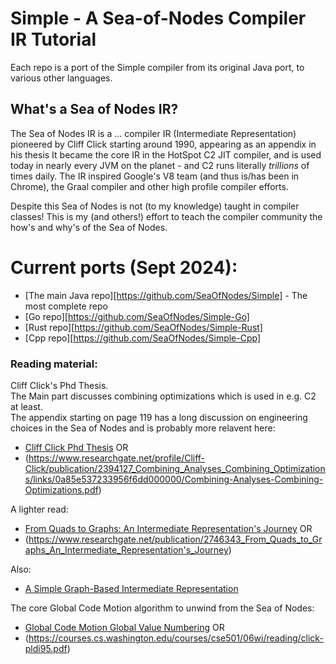 # Simple - A Sea-of-Nodes Compiler IR Tutorial

Each repo is a port of the Simple compiler from its original Java port, to various other languages.

## What's a Sea of Nodes IR?

The Sea of Nodes IR is a ... compiler IR (Intermediate Representation) pioneered by Cliff Click starting around 1990, appearing as an appendix in his thesis
It became the core IR in the HotSpot C2 JIT compiler, and is used today in nearly every JVM on the planet - and C2 runs literally *trillions* of times daily.
The IR inspired Google's V8 team (and thus is/has been in Chrome), the Graal compiler and other high profile compiler efforts.

Despite this Sea of Nodes is not (to my knowledge) taught in compiler classes!
This is my (and others!) effort to teach the compiler community the how's and why's of the Sea of Nodes.

# Current ports (Sept 2024):
* [The main Java repo][https://github.com/SeaOfNodes/Simple] - The most complete repo
* [Go repo][https://github.com/SeaOfNodes/Simple-Go]
* [Rust repo][https://github.com/SeaOfNodes/Simple-Rust]
* [Cpp repo][https://github.com/SeaOfNodes/Simple-Cpp]

### Reading material:

Cliff Click's Phd Thesis.  
The Main part discusses combining optimizations which is used in e.g. C2 at least.  
The appendix starting on page 119 has a long discussion on engineering choices in the Sea of Nodes and is probably more relavent here:
* [Cliff Click Phd Thesis](https://repository.rice.edu/server/api/core/bitstreams/c5ea1ab7-e6c6-41e7-8e06-3cd5b80aeccd/content)  OR
* (https://www.researchgate.net/profile/Cliff-Click/publication/2394127_Combining_Analyses_Combining_Optimizations/links/0a85e537233956f6dd000000/Combining-Analyses-Combining-Optimizations.pdf)

A lighter read: 
* [From Quads to Graphs: An Intermediate Representation's Journey](http://softlib.rice.edu/pub/CRPC-TRs/reports/CRPC-TR93366-S.pdf)  OR
* (https://www.researchgate.net/publication/2746343_From_Quads_to_Graphs_An_Intermediate_Representation's_Journey)

Also:  
* [A Simple Graph-Based Intermediate Representation](https://www.oracle.com/technetwork/java/javase/tech/c2-ir95-150110.pdf)

The core Global Code Motion algorithm to unwind from the Sea of Nodes:
* [Global Code Motion Global Value Numbering](https://dl.acm.org/doi/10.1145/207110.207154)  OR
* (https://courses.cs.washington.edu/courses/cse501/06wi/reading/click-pldi95.pdf)
